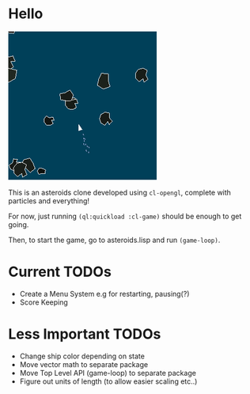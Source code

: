 # Hello #

![Screenshot](screenie.png "Screenshot")

  
This is an asteroids clone developed using `cl-opengl`, complete with particles and everything!

For now, just running `(ql:quickload :cl-game)` should be enough to get going.

Then, to start the game, go to asteroids.lisp and run `(game-loop)`.

# Current TODOs #
+ Create a Menu System e.g for restarting, pausing(?)
+ Score Keeping

# Less Important TODOs #
+ Change ship color depending on state
+ Move vector math to separate package
+ Move Top Level API (game-loop) to separate package
+ Figure out units of length (to allow easier scaling etc..)
